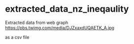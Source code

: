 # extracted_data_nz_ineqaulity

Extracted data from web graph https://pbs.twimg.com/media/DJZxaxdUQAETK_A.jpg

as a csv file
